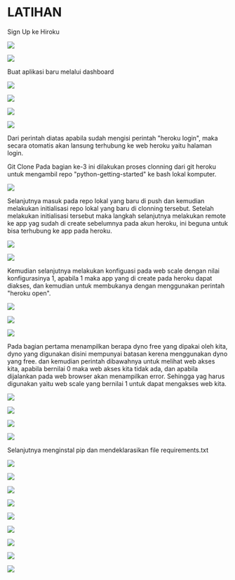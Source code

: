 # LATIHAN

Sign Up ke Hiroku

![](img/latihan/01.png)

![](img/latihan/02.png)


Buat aplikasi baru melalui dashboard

![](img/latihan/03.png)

![](img/latihan/04.png)

![](img/latihan/05.png)

![](img/latihan/06.png)

Dari perintah diatas apabila sudah mengisi perintah "heroku login", maka secara otomatis akan lansung terhubung ke web heroku yaitu halaman login.



Git Clone
Pada bagian ke-3 ini dilakukan proses clonning dari git heroku untuk mengambil repo "python-getting-started" ke bash lokal komputer.

![](img/latihan/07.png)


Selanjutnya masuk pada repo lokal yang baru di push dan kemudian melakukan initialisasi repo lokal yang baru di clonning tersebut. Setelah melakukan initialisasi tersebut maka langkah selanjutnya melakukan remote ke app yag sudah di create sebelumnya pada akun heroku, ini beguna untuk bisa terhubung ke app pada heroku.

![](img/latihan/08.png)

![](img/latihan/09.png)


Kemudian selanjutnya melakukan konfiguasi pada web scale dengan nilai konfigurasinya 1, apabila 1 maka app yang di create pada heroku dapat diakses, dan kemudian untuk membukanya dengan menggunakan perintah "heroku open".

![](img/latihan/10.png)

![](img/latihan/11.png)

![](img/latihan/12.png)


Pada bagian pertama menampilkan berapa dyno free yang dipakai oleh kita, dyno yang digunakan disini mempunyai batasan kerena menggunakan dyno yang free.
dan kemudian perintah dibawahnya untuk melihat web akses kita, apabila bernilai 0 maka web akses kita tidak ada, dan apabila dijalankan pada web browser akan menampilkan error.
Sehingga yag harus digunakan yaitu web scale yang bernilai 1 untuk dapat mengakses web kita.

![](img/latihan/13.png)

![](img/latihan/14.png)

![](img/latihan/15.png)

![](img/latihan/16.png)


Selanjutnya menginstal pip dan mendeklarasikan file requirements.txt

![](img/latihan/17.png)

![](img/latihan/18.png)

![](img/latihan/19.png)

![](img/latihan/20.png)

![](img/latihan/21.png)

![](img/latihan/22.png)

![](img/latihan/23.png)

![](img/latihan/24.png)

![](img/latihan/25.png)